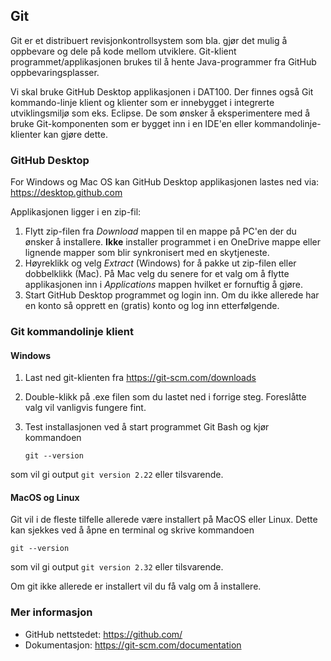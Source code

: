 ## Git

Git er et distribuert revisjonkontrollsystem som bla. gjør det mulig å oppbevare og dele på kode mellom utviklere.  Git-klient programmet/applikasjonen brukes til å hente Java-programmer fra GitHub oppbevaringsplasser. 

Vi skal bruke GitHub Desktop applikasjonen i DAT100. Der finnes også Git kommando-linje klient og klienter som er innebygget i integrerte utviklingsmiljø som eks. Eclipse. De som ønsker å eksperimentere med å bruke Git-komponenten som er bygget inn i en IDE'en eller kommandolinje-klienter kan gjøre dette.

### GitHub Desktop

For Windows og Mac OS kan GitHub Desktop applikasjonen lastes ned via: https://desktop.github.com

Applikasjonen ligger i en zip-fil:

1. Flytt zip-filen fra *Download* mappen til en mappe på PC'en der du ønsker å installere. **Ikke** installer programmet i en OneDrive mappe eller lignende mapper som blir synkronisert med en skytjeneste.
2. Høyreklikk og velg *Extract* (Windows) for å pakke ut zip-filen eller dobbelklikk (Mac). På Mac velg du senere for et valg om å flytte applikasjonen inn i *Applications* mappen hvilket er fornuftig å gjøre.
3. Start GitHub Desktop programmet og login inn. Om du ikke allerede har en konto så opprett en (gratis) konto og log inn etterfølgende.

### Git kommandolinje klient

#### Windows

1. Last ned git-klienten fra https://git-scm.com/downloads

2. Double-klikk på .exe filen som du lastet ned i forrige steg. Foreslåtte valg vil vanligvis fungere fint.

3. Test installasjonen ved å start programmet Git Bash og kjør kommandoen

   `git --version`

  som vil gi output `git version 2.22` eller tilsvarende.

#### MacOS og Linux

Git vil i de fleste tilfelle allerede være installert på MacOS eller Linux. Dette kan sjekkes ved å åpne en terminal og skrive kommandoen

`git --version`

som vil gi output `git version 2.32` eller tilsvarende.

Om git ikke allerede er installert vil du få valg om å installere.

### Mer informasjon

- GitHub nettstedet: <https://github.com/>
- Dokumentasjon: <https://git-scm.com/documentation>




